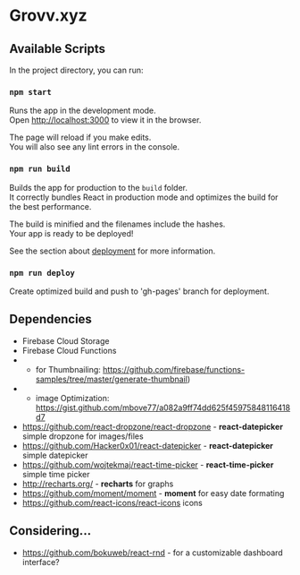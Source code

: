 ﻿# Grovv.xyz

## Available Scripts

In the project directory, you can run:

### `npm start`

Runs the app in the development mode.<br>
Open [http://localhost:3000](http://localhost:3000) to view it in the browser.

The page will reload if you make edits.<br>
You will also see any lint errors in the console.

### `npm run build`

Builds the app for production to the `build` folder.<br>
It correctly bundles React in production mode and optimizes the build for the best performance.

The build is minified and the filenames include the hashes.<br>
Your app is ready to be deployed!

See the section about [deployment](https://facebook.github.io/create-react-app/docs/deployment) for more information.

### `npm run deploy`

Create optimized build and push to 'gh-pages' branch for deployment.

## Dependencies
* Firebase Cloud Storage
* Firebase Cloud Functions 
* * for Thumbnailing: https://github.com/firebase/functions-samples/tree/master/generate-thumbnail)
* * image Optimization: https://gist.github.com/mbove77/a082a9ff74dd625f45975848116418d7
* https://github.com/react-dropzone/react-dropzone - **react-datepicker** simple dropzone for images/files
* https://github.com/Hacker0x01/react-datepicker - **react-datepicker** simple datepicker
* https://github.com/wojtekmaj/react-time-picker - **react-time-picker** simple time picker
* http://recharts.org/ - **recharts** for graphs
* https://github.com/moment/moment - **moment** for easy date formating
* https://github.com/react-icons/react-icons icons 

## Considering...
* https://github.com/bokuweb/react-rnd - for a customizable dashboard interface?


